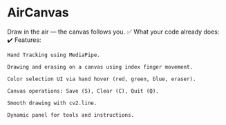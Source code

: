 # AirCanvas
Draw in the air — the canvas follows you.
✅ What your code already does:
✔️ Features:

    Hand Tracking using MediaPipe.

    Drawing and erasing on a canvas using index finger movement.

    Color selection UI via hand hover (red, green, blue, eraser).

    Canvas operations: Save (S), Clear (C), Quit (Q).

    Smooth drawing with cv2.line.

    Dynamic panel for tools and instructions.
